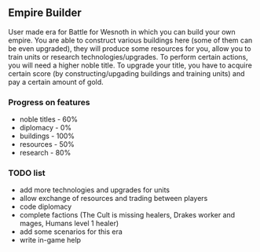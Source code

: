 ## Empire Builder
User made era for Battle for Wesnoth in which you can build your own empire. You are able to construct various buildings
here (some of them can be even upgraded), they will produce some resources for you, allow you to train units or research 
technologies/upgrades. To perform certain actions, you will need a higher noble title. To upgrade your title, you have to
acquire certain score (by constructing/upgading buildings and training units) and pay a certain amount of gold.

### Progress on features
* noble titles -  60%
* diplomacy    -   0%
* buildings    - 100%
* resources    -  50%
* research     -  80%

### TODO list
* add more technologies and upgrades for units
* allow exchange of resources and trading between players
* code diplomacy
* complete factions (The Cult is missing healers, Drakes worker and mages, Humans level 1 healer)
* add some scenarios for this era
* write in-game help
